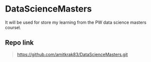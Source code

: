 # DataScienceMasters
It will be used for store my learning from the PW data science masters course\

## Repo link 
> https://github.com/amitkrak83/DataScienceMasters.git
